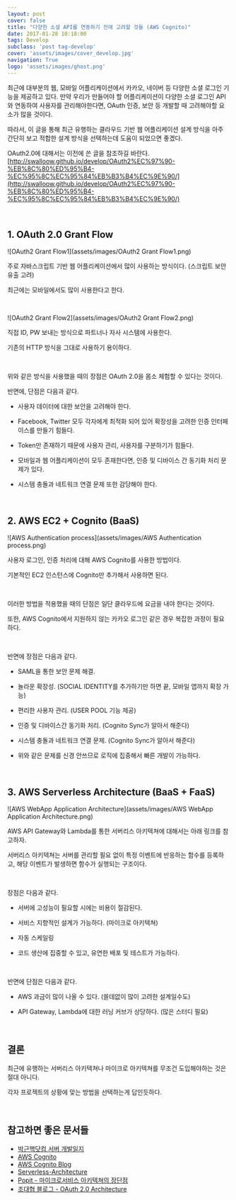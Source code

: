 ```yaml
---
layout: post
cover: false
title: "다양한 소셜 API를 연동하기 전에 고려할 것들 (AWS Cognito)"
date: 2017-01-28 10:18:00
tags: Develop
subclass: 'post tag-develop'
cover: 'assets/images/cover_develop.jpg'
navigation: True
logo: 'assets/images/ghost.png'
---
```


최근에 대부분의 웹, 모바일 어플리케이션에서 카카오, 네이버 등 다양한 소셜 로그인 기능을 제공하고 있다.
만약 우리가 만들어야 할 어플리케이션이 다양한 소셜 로그인 API와 연동하여 사용자를 관리해야한다면, OAuth 인증, 보안 등 개발할 때 고려해야할 요소가 많을 것이다.

따라서, 이 글을 통해 최근 유행하는 클라우드 기반 웹 어플리케이션 설계 방식을 아주 간단히 보고 적합한 설계 방식을 선택하는데 도움이 되었으면 좋겠다.

OAuth2.0에 대해서는 이전에 쓴 글을 참조하길 바란다. [http://swalloow.github.io/develop/OAuth2%EC%97%90-%EB%8C%80%ED%95%B4-%EC%95%8C%EC%95%84%EB%B3%B4%EC%9E%90/](http://swalloow.github.io/develop/OAuth2%EC%97%90-%EB%8C%80%ED%95%B4-%EC%95%8C%EC%95%84%EB%B3%B4%EC%9E%90/)

   ​

## 1. OAuth 2.0 Grant Flow

![OAuth2 Grant Flow1](assets/images/OAuth2 Grant Flow1.png)

주로 자바스크립트 기반 웹 어플리케이션에서 많이 사용하는 방식이다. (스크립트 보안 유출 고려)

최근에는 모바일에서도 많이 사용한다고 한다.

   ​

![OAuth2 Grant Flow2](assets/images/OAuth2 Grant Flow2.png)

직접 ID, PW 보내는 방식으로 파트너나 자사 시스템에 사용한다.

기존의 HTTP 방식을 그대로 사용하기 용이하다.

   ​

위와 같은 방식을 사용했을 때의 장점은 OAuth 2.0을 몸소 체험할 수 있다는 것이다.

반면에, 단점은 다음과 같다.
- 사용자 데이터에 대한 보안을 고려해야 한다.
- Facebook, Twitter 모두 각자에게 최적화 되어 있어 확장성을 고려한 인증 인터페이스를 만들기 힘들다.
- Token만 존재하기 때문에 사용자 관리, 사용자를 구분하기가 힘들다.
- 모바일과 웹 어플리케이션이 모두 존재한다면, 인증 및 디바이스 간 동기화 처리 문제가 있다.
- 시스템 충돌과 네트워크 연결 문제 또한 감당해야 한다.

   ​

## 2. AWS EC2 + Cognito (BaaS)

![AWS Authentication process](assets/images/AWS Authentication process.png)

사용자 로그인, 인증 처리에 대해 AWS Cognito를 사용한 방법이다.

기본적인 EC2 인스턴스에 Cognito만 추가해서 사용하면 된다.

   ​

이러한 방법을 적용했을 때의 단점은 일단 클라우드에 요금을 내야 한다는 것이다.

또한, AWS Cognito에서 지원하지 않는 카카오 로그인 같은 경우 복잡한 과정이 필요하다.

   ​

반면에 장점은 다음과 같다.
- SAML을 통한 보안 문제 해결.
- 놀라운 확장성. (SOCIAL IDENTITY를 추가하기만 하면 끝, 모바일 앱까지 확장 가능)
- 편리한 사용자 관리. (USER POOL 기능 제공)
- 인증 및 디바이스간 동기화 처리. (Cognito Sync가 알아서 해준다)
- 시스템 충돌과 네트워크 연결 문제. (Cognito Sync가 알아서 해준다)
- 위와 같은 문제를 신경 안쓰므로 로직에 집중해서 빠른 개발이 가능하다.

   ​

## 3. AWS Serverless Architecture (BaaS + FaaS)

![AWS WebApp Application Architecture](assets/images/AWS WebApp Application Architecture.png)

AWS API Gateway와 Lambda를 통한 서버리스 아키텍쳐에 대해서는 아래 링크를 참고하자.

서버리스 아키텍쳐는 서버를 관리할 필요 없이 특정 이벤트에 반응하는 함수를 등록하고, 해당 이벤트가 발생하면 함수가 실행되는 구조이다.

   ​

장점은 다음과 같다.
- 서버에 고성능이 필요할 시에는 비용이 절감된다.
- 서비스 지향적인 설계가 가능하다. (마이크로 아키텍쳐)
- 자동 스케일링
- 코드 생산에 집중할 수 있고, 유연한 배포 및 테스트가 가능하다.

   ​

반면에 단점은 다음과 같다.
- AWS 과금이 많이 나올 수 있다. (쓸데없이 많이 고려한 설계일수도)
- API Gateway, Lambda에 대한 러닝 커브가 상당하다. (많은 스터디 필요)

   ​

## 결론

최근에 유행하는 서버리스 아키텍쳐나 마이크로 아키텍쳐를 무조건 도입해야하는 것은 절대 아니다.

각자 프로젝트의 상황에 맞는 방법을 선택하는게 답인듯하다.

   ​​

## 참고하면 좋은 문서들

- [박근핵닷컴 서버 개발일지](https://medium.com/@parkgeunhack/%EC%95%8C%EB%A0%89%EC%8A%A4%EC%9D%98-%EC%9D%B4%EC%95%BC%EA%B8%B0-%EA%B7%B8%EB%A6%AC%EA%B3%A0-%EC%84%9C%EB%B2%84-%EA%B0%9C%EB%B0%9C%EC%9D%BC%EC%A7%80-c3aa12baaa75#.kkskaeaqa)
- [AWS Cognito](https://aws.amazon.com/ko/cognito/?nc2=h_m1)
- [AWS Cognito Blog](https://aws.amazon.com/ko/blogs/korea/category/amazon-cognito/)
- [Serverless-Architecture](http://blog.aliencube.org/ko/2016/06/23/serverless-architectures/)
- [Popit - 마이크로서비스 아키텍쳐의 장단점](http://www.popit.kr/why-microservice/)
- [조대협 블로그 - OAuth 2.0 Architecture](http://bcho.tistory.com/942)
